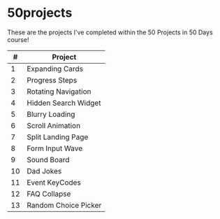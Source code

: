 # 50projects
These are the projects I've completed within the 50 Projects in 50 Days course!
 
|  # | Project              |
|----|----------------------|
|  1 | Expanding Cards      |
|  2 | Progress Steps       |
|  3 | Rotating Navigation  |
|  4 | Hidden Search Widget |
|  5 | Blurry Loading       |
|  6 | Scroll Animation     |
|  7 | Split Landing Page   |
|  8 | Form Input Wave      |
|  9 | Sound Board          |
| 10 | Dad Jokes            |
| 11 | Event KeyCodes       |
| 12 | FAQ Collapse         |
| 13 | Random Choice Picker |
